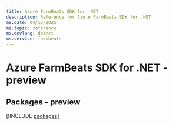 ```yaml
---
title: Azure FarmBeats SDK for .NET
description: Reference for Azure FarmBeats SDK for .NET
ms.date: 04/15/2025
ms.topic: reference
ms.devlang: dotnet
ms.service: farmbeats
---
```

# Azure FarmBeats SDK for .NET - preview
## Packages - preview
[!INCLUDE [packages](farmbeats-index.md)]